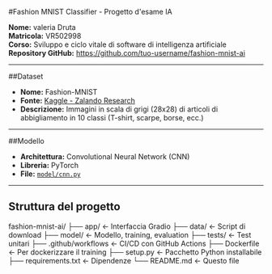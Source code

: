 #Fashion MNIST Classifier - Progetto d'esame IA

**Nome:** valeria Druta  
**Matricola:** VR502998  
**Corso:** Sviluppo e ciclo vitale di software di intelligenza artificiale  
**Repository GitHub:** https://github.com/tuo-username/fashion-mnist-ai

---

##Dataset

- **Nome:** Fashion-MNIST  
- **Fonte:** [Kaggle - Zalando Research](https://www.kaggle.com/datasets/zalando-research/fashionmnist)  
- **Descrizione:** Immagini in scala di grigi (28x28) di articoli di abbigliamento in 10 classi (T-shirt, scarpe, borse, ecc.)

---

##Modello

- **Architettura:** Convolutional Neural Network (CNN)
- **Libreria:** PyTorch
- **File:** [`model/cnn.py`](model/cnn.py)

---

## Struttura del progetto

fashion-mnist-ai/
├── app/ ← Interfaccia Gradio
├── data/ ← Script di download 
├── model/ ← Modello, training, evaluation
├── tests/ ← Test unitari
├── .github/workflows ← CI/CD con GitHub Actions
├── Dockerfile ← Per dockerizzare il training
├── setup.py ← Pacchetto Python installabile
├── requirements.txt ← Dipendenze
└── README.md ← Questo file
